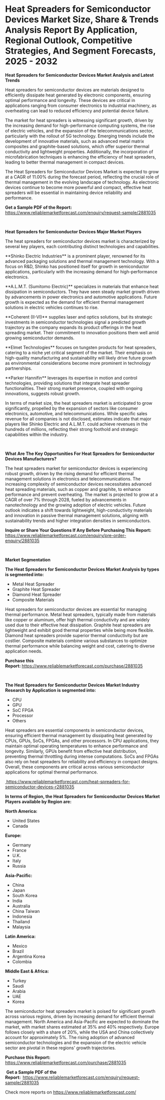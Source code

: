 <p><h1>Heat Spreaders for Semiconductor Devices Market Size, Share & Trends Analysis Report By Application, Regional Outlook, Competitive Strategies, And Segment Forecasts, 2025 - 2032</h1></p><p><strong>Heat Spreaders for Semiconductor Devices Market Analysis and Latest Trends</strong></p>
<p><p>Heat spreaders for semiconductor devices are materials designed to efficiently dissipate heat generated by electronic components, ensuring optimal performance and longevity. These devices are critical in applications ranging from consumer electronics to industrial machinery, as overheating can lead to reduced efficiency and potential device failure. </p><p>The market for heat spreaders is witnessing significant growth, driven by the increasing demand for high-performance computing systems, the rise of electric vehicles, and the expansion of the telecommunications sector, particularly with the rollout of 5G technology. Emerging trends include the development of innovative materials, such as advanced metal matrix composites and graphite-based solutions, which offer superior thermal conductivity and lightweight properties. Additionally, the incorporation of microfabrication techniques is enhancing the efficiency of heat spreaders, leading to better thermal management in compact devices.</p><p>The Heat Spreaders for Semiconductor Devices Market is expected to grow at a CAGR of 11.00% during the forecast period, reflecting the crucial role of thermal management in the evolving landscape of technology. As electronic devices continue to become more powerful and compact, effective heat spreaders will be essential in maintaining device reliability and performance.</p></p>
<p><strong>Get a Sample PDF of the Report:&nbsp;</strong> <a href="https://www.reliablemarketforecast.com/enquiry/request-sample/2881035?utm_campaign=2940&utm_medium=2&utm_source=Github&utm_content=ia&utm_term=12032025&utm_id=heat-spreaders-for-semiconductor-devices">https://www.reliablemarketforecast.com/enquiry/request-sample/2881035</a></p>
<p>&nbsp;</p>
<p><strong>Heat Spreaders for Semiconductor Devices Major Market Players</strong></p>
<p><p>The heat spreaders for semiconductor devices market is characterized by several key players, each contributing distinct technologies and capabilities. </p><p>**Shinko Electric Industries** is a prominent player, renowned for its advanced packaging solutions and thermal management technology. With a focus on R&D, Shinko has positioned itself for growth in semiconductor applications, particularly with the increasing demand for high-performance electronics. </p><p>**A.L.M.T. (Sumitomo Electric)** specializes in materials that enhance heat dissipation in semiconductors. They have seen steady market growth driven by advancements in power electronics and automotive applications. Future growth is expected as the demand for efficient thermal management solutions in electric vehicles continues to rise.</p><p>**Coherent (II-VI)** supplies laser and optics solutions, but its strategic investments in semiconductor technologies signal a predicted growth trajectory as the company expands its product offerings in the heat spreading market. Their commitment to innovation positions them well amid growing semiconductor demands.</p><p>**Elmet Technologies** focuses on tungsten products for heat spreaders, catering to a niche yet critical segment of the market. Their emphasis on high-quality manufacturing and sustainability will likely drive future growth as environmental considerations become more prominent in technology partnerships.</p><p>**Parker Hannifin** leverages its expertise in motion and control technologies, providing solutions that integrate heat spreader functionalities. Their strong market presence, coupled with ongoing innovations, suggests robust growth.</p><p>In terms of market size, the heat spreaders market is anticipated to grow significantly, propelled by the expansion of sectors like consumer electronics, automotive, and telecommunications. While specific sales revenue for all companies is not disclosed, estimates indicate that major players like Shinko Electric and A.L.M.T. could achieve revenues in the hundreds of millions, reflecting their strong foothold and strategic capabilities within the industry.</p></p>
<p>&nbsp;</p>
<p><strong>What Are The Key Opportunities For Heat Spreaders for Semiconductor Devices Manufacturers?</strong></p>
<p><p>The heat spreaders market for semiconductor devices is experiencing robust growth, driven by the rising demand for efficient thermal management solutions in electronics and telecommunications. The increasing complexity of semiconductor devices necessitates advanced heat spreading materials, such as copper and graphite, to enhance performance and prevent overheating. The market is projected to grow at a CAGR of over 7% through 2028, fueled by advancements in nanotechnology and the growing adoption of electric vehicles. Future outlook indicates a shift towards lightweight, high-conductivity materials and innovation in passive thermal management solutions, aligning with sustainability trends and higher integration densities in semiconductors.</p></p>
<p><strong>Inquire or Share Your Questions If Any Before Purchasing This Report:</strong> <a href="https://www.reliablemarketforecast.com/enquiry/pre-order-enquiry/2881035?utm_campaign=2940&utm_medium=2&utm_source=Github&utm_content=ia&utm_term=12032025&utm_id=heat-spreaders-for-semiconductor-devices">https://www.reliablemarketforecast.com/enquiry/pre-order-enquiry/2881035</a></p>
<p>&nbsp;</p>
<p><strong>Market Segmentation</strong></p>
<p><strong>The Heat Spreaders for Semiconductor Devices Market Analysis by types is segmented into:</strong></p>
<p><ul><li>Metal Heat Spreader</li><li>Graphite Heat Spreader</li><li>Diamond Heat Spreader</li><li>Composite Materials</li></ul></p>
<p><p>Heat spreaders for semiconductor devices are essential for managing thermal performance. Metal heat spreaders, typically made from materials like copper or aluminum, offer high thermal conductivity and are widely used due to their effective heat dissipation. Graphite heat spreaders are lightweight and exhibit good thermal properties while being more flexible. Diamond heat spreaders provide superior thermal conductivity but are costlier. Composite materials combine various substances to optimize thermal performance while balancing weight and cost, catering to diverse application needs.</p></p>
<p><strong>Purchase this Report:&nbsp;</strong><a href="https://www.reliablemarketforecast.com/purchase/2881035?utm_campaign=2940&utm_medium=2&utm_source=Github&utm_content=ia&utm_term=12032025&utm_id=heat-spreaders-for-semiconductor-devices">https://www.reliablemarketforecast.com/purchase/2881035</a></p>
<p>&nbsp;</p>
<p><strong>The Heat Spreaders for Semiconductor Devices Market Industry Research by Application is segmented into:</strong></p>
<p><ul><li>CPU</li><li>GPU</li><li>SoC FPGA</li><li>Processor</li><li>Others</li></ul></p>
<p><p>Heat spreaders are essential components in semiconductor devices, ensuring efficient thermal management by dissipating heat generated by CPUs, GPUs, SoCs, FPGAs, and other processors. In CPU applications, they maintain optimal operating temperatures to enhance performance and longevity. Similarly, GPUs benefit from effective heat distribution, preventing thermal throttling during intense computations. SoCs and FPGAs also rely on heat spreaders for reliability and efficiency in compact designs. Overall, these components are critical across various semiconductor applications for optimal thermal performance.</p></p>
<p><a href="https://www.reliablemarketforecast.com/heat-spreaders-for-semiconductor-devices-r2881035?utm_campaign=2940&utm_medium=2&utm_source=Github&utm_content=ia&utm_term=12032025&utm_id=heat-spreaders-for-semiconductor-devices">&nbsp;https://www.reliablemarketforecast.com/heat-spreaders-for-semiconductor-devices-r2881035</a></p>
<p><strong>In terms of Region, the Heat Spreaders for Semiconductor Devices Market Players available by Region are:</strong></p>
<p>
    <p> <strong> North America: </strong>
        <ul>
            <li>United States</li>
            <li>Canada</li>
        </ul>
        </p> 
    <p> <strong> Europe: </strong>
        <ul>
            <li>Germany</li>
            <li>France</li>
            <li>U.K.</li>
            <li>Italy</li>
            <li>Russia</li>
        </ul>
        </p> 
    <p> <strong> Asia-Pacific: </strong>
        <ul>
            <li>China</li>
            <li>Japan</li>
            <li>South Korea</li>
            <li>India</li>
            <li>Australia</li>
            <li>China Taiwan</li>
            <li>Indonesia</li>
            <li>Thailand</li>
            <li>Malaysia</li>
        </ul>
        </p> 
    <p> <strong> Latin America: </strong>
        <ul>
            <li>Mexico</li>
            <li>Brazil</li>
            <li>Argentina Korea</li>
            <li>Colombia</li>
        </ul>
        </p> 
    <p> <strong> Middle East & Africa: </strong>
        <ul>
            <li>Turkey</li>
            <li>Saudi</li>
            <li>Arabia</li>
            <li>UAE</li>
            <li>Korea</li>
        </ul>
    </p>
    </p>
<p><p>The semiconductor heat spreaders market is poised for significant growth across various regions, driven by increasing demand for efficient thermal management. North America and Asia-Pacific are expected to dominate the market, with market shares estimated at 35% and 40% respectively. Europe follows closely with a share of 20%, while the USA and China collectively account for approximately 5%. The rising adoption of advanced semiconductor technologies and the expansion of the electric vehicle sector are pivotal in these regions' growth trajectories.</p></p>
<p><strong>Purchase this Report: </strong><a href="https://www.reliablemarketforecast.com/purchase/2881035?utm_campaign=2940&utm_medium=2&utm_source=Github&utm_content=ia&utm_term=12032025&utm_id=heat-spreaders-for-semiconductor-devices">https://www.reliablemarketforecast.com/purchase/2881035</a></p>
<p>&nbsp;<strong>Get a Sample PDF of the Report:&nbsp;&nbsp;</strong><a href="https://www.reliablemarketforecast.com/enquiry/request-sample/2881035?utm_campaign=2940&utm_medium=2&utm_source=Github&utm_content=ia&utm_term=12032025&utm_id=heat-spreaders-for-semiconductor-devices">https://www.reliablemarketforecast.com/enquiry/request-sample/2881035</a></p>
<p><strong></strong></p>
<p>Check more reports on <a href="https://www.reliablemarketforecast.com/?utm_campaign=2940&utm_medium=2&utm_source=Github&utm_content=ia&utm_term=12032025&utm_id=heat-spreaders-for-semiconductor-devices">https://www.reliablemarketforecast.com/</a></p>